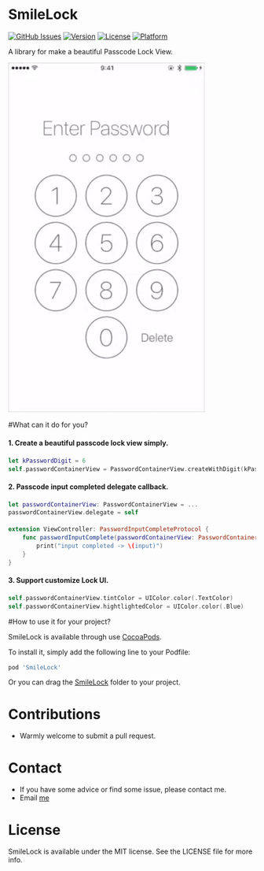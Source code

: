 # SmileLock

[![GitHub Issues](http://img.shields.io/github/issues/liu044100/SmileLock.svg?style=flat)](https://github.com/liu044100/SmileLock/issues)
[![Version](https://img.shields.io/cocoapods/v/SmileLock.svg?style=flat)](http://cocoadocs.org/docsets/SmileLock)
[![License](https://img.shields.io/cocoapods/l/SmileLock.svg?style=flat)](http://cocoadocs.org/docsets/SmileLock)
[![Platform](https://img.shields.io/cocoapods/p/SmileLock.svg?style=flat)](http://cocoadocs.org/docsets/SmileLock)

A library for make a beautiful Passcode Lock View.

<img src="SmileLock-Example/demo_gif/demo.gif" width="400">

#What can it do for you?


#### 1. Create a beautiful passcode lock view simply.

``` swift
let kPasswordDigit = 6
self.passwordContainerView = PasswordContainerView.createWithDigit(kPasswordDigit)
```

#### 2. Passcode input completed delegate callback.

``` swift
let passwordContainerView: PasswordContainerView = ...
passwordContainerView.delegate = self

extension ViewController: PasswordInputCompleteProtocol {
    func passwordInputComplete(passwordContainerView: PasswordContainerView, input: String) {
        print("input completed -> \(input)")
    }
}

```


#### 3. Support customize Lock UI.

``` swift
self.passwordContainerView.tintColor = UIColor.color(.TextColor)
self.passwordContainerView.hightlightedColor = UIColor.color(.Blue)
```


#How to use it for your project?

SmileLock is available through use [CocoaPods](http://cocoapods.org).

To install it, simply add the following line to your Podfile:

```Ruby
pod 'SmileLock'
```
Or you can drag the [SmileLock](https://github.com/liu044100/Smile-Lock/tree/master/SmileLock) folder to your project.

# Contributions

* Warmly welcome to submit a pull request.

# Contact

* If you have some advice or find some issue, please contact me.
* Email [me](liu044100@gmail.com)

# License

SmileLock is available under the MIT license. See the LICENSE file for more info.
